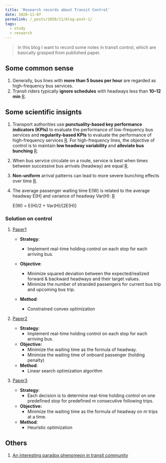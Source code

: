 ```yaml
---
title: 'Research records about Transit Control'
date: 2020-11-07
permalink: /_posts/2020/11/blog-post-1/
tags:
  - study
  - research
---
```


> In this blog I want to record some notes in transit control, which are basically grasped from published paper.

## Some common sense

1. Generally, bus lines with **more than 5 buses per hour** are regarded as high-frequency bus services.
2. Transit riders typically **ignore schedules** with headways less than **10–12 min** [R](https://www.sciencedirect.com/science/article/pii/S0191261511001676).

## Some scientific insignts

1. Transport authorities use **punctuality-based key performance indicators (KPIs)** to evaluate the performance of low-frequency bus services and **regularity-based KPIs** to evaluate the performance of high-frequency services [R](https://www.tandfonline.com/doi/full/10.1080/21680566.2019.1606743). For high-frequency lines, the objective of control is to maintain **low headway variability** and **alleviate bus bunching** [R](https://orbilu.uni.lu/handle/10993/37878).

2. When bus service circulate on a route, service is best when times between successive bus arrivals (headway) are equal [R](https://www.sciencedirect.com/science/article/pii/S0191261511001676).

3. **Non-uniform** arrival patterns can lead to more severe bunching effects over time [R](https://www.sciencedirect.com/science/article/pii/S0968090X15002144).

4. The average passenger waiting time E(W)  is related to the average headway  E[H]  and variance of headway ​Var(H): [R](https://journals.sagepub.com/doi/pdf/10.3141/1791-02)

   E(W) = E(H)/2 + Var(H)/[2E(H)]

### Solution on control

1. [Paper1](https://www.sciencedirect.com/science/article/pii/S0968090X20307208)

    * **Strategy**:
        - Implement real-time holding control on each stop for each arriving bus.

    * **Objective**: 
        - Minimize squared deviation between the expected/realized forward & backward headways and their target values.
        - Minimize the number of stranded passengers for current bus trip and upcoming bus trip.

   * **Method**:
        - Constrained convex optimization
2. [Paper2](https://pubsonline.informs.org/doi/pdf/10.1287/trsc.35.3.215.10150)
    * **Strategy**:
        - Implement real-time holding control on each stop for each arriving bus.
    * **Objective:**
        - Minimize the waiting time as the formula of headway.
        - Minimize the waiting time of onboard passenger (holding penalty)
    * **Method**:
        - Linear search optimization algorithm 
3. [Paper3](https://pubsonline.informs.org/doi/pdf/10.1287/trsc.35.1.1.10143)
    * **Strategy**:
        - Each decision is to determine real-time holding control on one predefined stop for predefined m consecutive following trips.
    * **Objective:**
        - Minimize the waiting time as the formula of headway on m trips at a time.
    * **Method**:
        - Heuristic optimization 

## Others

1. [An interesting paradox phenomeon in transit community](https://jakevdp.github.io/blog/2018/09/13/waiting-time-paradox/)